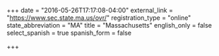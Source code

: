 +++
date = "2016-05-26T17:17:08-04:00"
external_link = "https://www.sec.state.ma.us/ovr/"
registration_type = "online"
state_abbreviation = "MA"
title = "Massachusetts"
english_only = false
select_spanish = true
spanish_form = false

+++
